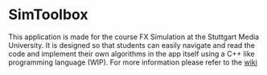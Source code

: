# SimToolbox
This application is made for the course FX Simulation at the Stuttgart Media University. It is designed so that students can easily navigate and read the code and implement their own algorithms in the app itself using a C++ like programming language (WIP). For more information please refer to the [wiki](https://github.com/Joonnas/SimToolbox/wiki)